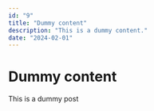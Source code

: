 ```yaml
---
id: "9"
title: "Dummy content"
description: "This is a dummy content."
date: "2024-02-01"
---
```


# Dummy content

This is a dummy post
